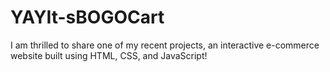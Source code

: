 # YAYIt-sBOGOCart
I am thrilled to share one of my recent projects, an interactive e-commerce website built using HTML, CSS, and JavaScript! 
